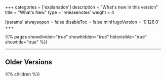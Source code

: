 +++
categories = ['explanation']
description = "What's new in this version"
title = "What's New"
type = 'releasenotes'
weight = 4

[params]
  alwaysopen = false
  disableToc = false
  minHugoVersion = '0.126.0'
+++

{{% pages showdivider="true" showhidden="true" hidevisible="true" showtitle="true" %}}

---

## Older Versions

{{% children %}}
